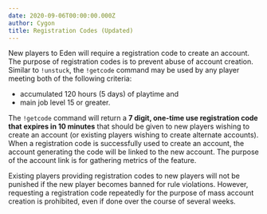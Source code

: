 ```yaml
---
date: 2020-09-06T00:00:00.000Z
author: Cygon
title: Registration Codes (Updated)
---
```

New players to Eden will require a registration code to create an account. The purpose of registration codes is to prevent abuse of account creation. Similar to `!unstuck`, the `!getcode` command may be used by any player meeting both of the following criteria:

- accumulated 120 hours (5 days) of playtime and
- main job level 15 or greater.

The `!getcode` command will return a **7 digit, one-time use registration code that expires in 10 minutes** that should be given to new players wishing to create an account (or existing players wishing to create alternate accounts). When a registration code is successfully used to create an account, the account generating the code will be linked to the new account. The purpose of the account link is for gathering metrics of the feature.

Existing players providing registration codes to new players will not be punished if the new player becomes banned for rule violations. However, requesting a registration code repeatedly for the purpose of mass account creation is prohibited, even if done over the course of several weeks.
